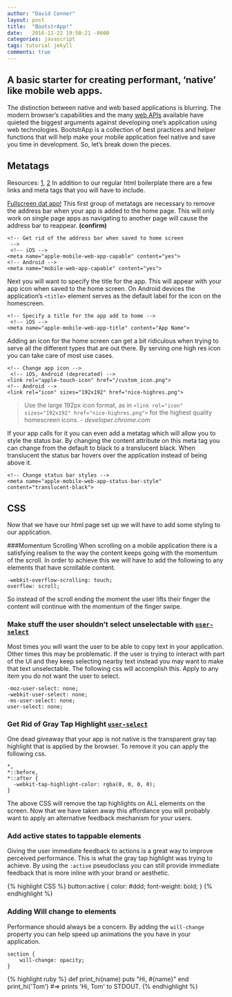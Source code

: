 ```yaml
---
author: "David Conner"
layout: post
title:  "BootstrApp!"
date:   2016-11-22 19:50:21 -0600
categories: javascript
tags: tutorial jekyll
comments: true
---
```




## A basic starter for creating performant, ‘native’ like mobile web apps.

The distinction between native and web based applications is blurring. The modern browser’s capabilities and the many [web APIs](https://developer.mozilla.org/en-US/docs/Web/API) available have quieted the biggest arguments against developing one’s application using web technologies. BootstrApp is a collection of best practices and helper functions that will help make your mobile application feel native and save you time in development. So, let’s break down the pieces.

## Metatags
Resources: [1](https://developer.apple.com/library/content/documentation/AppleApplications/Reference/SafariWebContent/ConfiguringWebApplications/ConfiguringWebApplications.html), [2](https://developers.chrome.com/multidevice/android/installtohomescreen)
In addition to our regular html boilerplate there are a few links and meta tags that you will have to include.


[Fullscreen dat app!](https://developers.google.com/web/fundamentals/native-hardware/fullscreen/)
This first group of metatags are necessary to remove the address bar when your app is added to the home page. This will only work on single page apps as navigating to another page will cause the address bar to reappear. **(confirm)**
```
<!-- Get rid of the address bar when saved to home screen
 -->
 <!-- iOS -->
<meta name="apple-mobile-web-app-capable" content="yes">
<!-- Android -->
<meta name="mobile-web-app-capable" content="yes">
```

Next you will want to specify the title for the app. This will appear with your app icon when saved to the home screen. On Android devices the application’s `<title>` element serves as the default label for the icon on the homescreen.

```
<!-- Specify a title for the app add to home -->
 <!-- iOS -->
<meta name="apple-mobile-web-app-title" content="App Name">
```

Adding an icon for the home screen can get a bit ridiculous when trying to serve all the different types that are out there. By serving one high res icon you can take care of most use cases.

```
<!-- Change app icon -->
 <!-- iOS, Android (deprecated) -->
<link rel="apple-touch-icon" href="/custom_icon.png">
<!-- Android -->
<link rel="icon" sizes="192x192" href="nice-highres.png">
```



> Use the large 192px icon format, as in `<link rel="icon" sizes="192x192" href="nice-highres.png">` for the highest quality homescreen icons. - *developer.chrome.com*


If your app calls for it you can even add a metatag which will allow you to style the status bar. By changing the content attribute on this meta tag you can change from the default to black to a translucent black. When translucent the status bar hovers over the application instead of being above it.
```
<!-- Change status bar styles -->
<meta name="apple-mobile-web-app-status-bar-style" content="translucent-black">
```


## CSS
Now that we have our html page set up we will have to add some styling to our application.

###Momentum Scrolling
When scrolling on a mobile application there is a satisfying realism to the way the content keeps going with the momentum of the scroll. In order to achieve this we will have to add the following to any elements that have scrollable content.

```
-webkit-overflow-scrolling: touch;
overflow: scroll;
```

So instead of the scroll ending the moment the user lifts their finger the content will continue with the momentum of the finger swipe.

### Make stuff the user shouldn’t select unselectable with [`user-select`](https://developer.mozilla.org/en-US/docs/Web/CSS/user-select)
Most times you will want the user to be able to copy text in your application. Other times this may be problematic. If the user is trying to interact with part of the UI and they keep selecting nearby text instead you may want to make that text unselectable. The following css will accomplish this. Apply to any item you do not want the user to select.

```
-moz-user-select: none;
-webkit-user-select: none;
-ms-user-select: none;
user-select: none;
```

### Get Rid of Gray Tap Highlight [`user-select`](https://developer.apple.com/library/content/documentation/AppleApplications/Reference/SafariWebContent/AdjustingtheTextSize/AdjustingtheTextSize.html#//apple_ref/doc/uid/TP40006510-SW5)
One dead giveaway that your app is not native is the transparent gray tap highlight that is applied by the browser. To remove it you can apply the following css.

```
*,
*::before,
*::after {
  -webkit-tap-highlight-color: rgba(0, 0, 0, 0);
}
```

The above CSS will remove the tap highlights on ALL elements on the screen. Now that we have taken away this affordance you will probably want to apply an alternative feedback mechanism for your users.

### Add active states to tappable elements
Giving the user immediate feedback to actions is a great way to improve perceived performance. This is what the gray tap highlight was trying to achieve. By using the `:active` pseudoclass you can still provide immediate feedback that is more inline with your brand or aesthetic.

{% highlight CSS %}
button:active {
	color: #ddd;
	font-weight: bold;
}
{% endhighlight %}

### Adding Will change to elements
Performance should always be a concern. By adding the `will-change` property you can help speed up animations the you have in your application.
```
section {
	will-change: opacity;
}
```



{% highlight ruby %}
def print_hi(name)
  puts "Hi, #{name}"
end
print_hi('Tom')
#=> prints 'Hi, Tom' to STDOUT.
{% endhighlight %}
